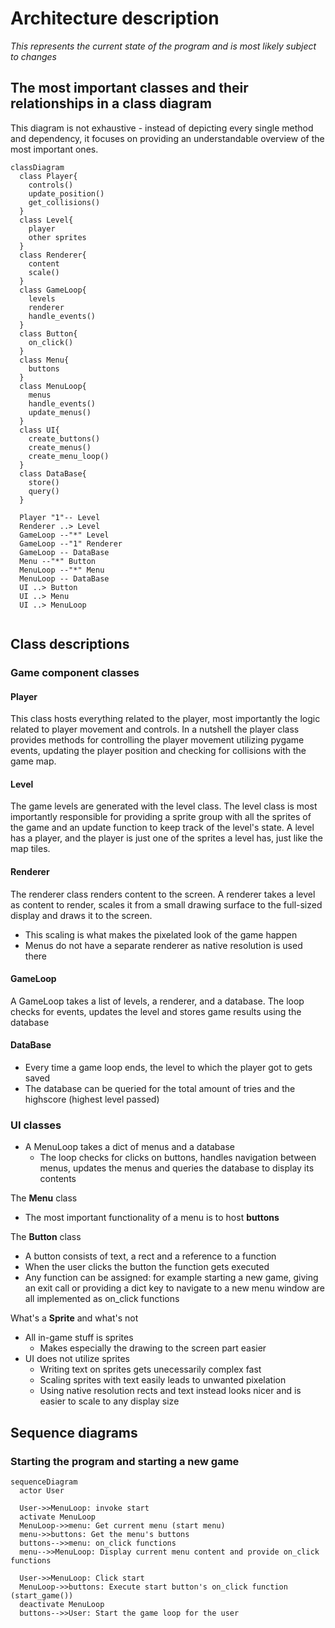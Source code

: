 # Architecture description
*This represents the current state of the program and is most likely subject to changes*

## The most important classes and their relationships in a class diagram
This diagram is not exhaustive - instead of depicting every single method and dependency, it focuses on providing an understandable overview of the most important ones.
```mermaid
classDiagram
  class Player{
    controls()
    update_position()
    get_collisions()
  }
  class Level{
    player
    other sprites
  }
  class Renderer{
    content
    scale()
  }
  class GameLoop{
    levels
    renderer
    handle_events()
  }
  class Button{
    on_click()
  }
  class Menu{
    buttons
  }
  class MenuLoop{
    menus
    handle_events()
    update_menus()
  }
  class UI{
    create_buttons()
    create_menus()
    create_menu_loop()
  }
  class DataBase{
    store()
    query()
  }
  
  Player "1"-- Level
  Renderer ..> Level
  GameLoop --"*" Level
  GameLoop --"1" Renderer
  GameLoop -- DataBase
  Menu --"*" Button
  MenuLoop --"*" Menu
  MenuLoop -- DataBase
  UI ..> Button
  UI ..> Menu
  UI ..> MenuLoop
  
```
## Class descriptions
### Game component classes
#### Player
This class hosts everything related to the player, most importantly the logic related to player movement and controls. In a nutshell the player class provides methods for controlling the player movement utilizing pygame events, updating the player position and checking for collisions with the game map.

#### Level
The game levels are generated with the level class. The level class is most importantly responsible for providing a sprite group with all the sprites of the game and an update function to keep track of the level's state. A level has a player, and the player is just one of the sprites a level has, just like the map tiles.

#### Renderer
The renderer class renders content to the screen. A renderer takes a level as content to render, scales it from a small drawing surface to the full-sized display and draws it to the screen.
  - This scaling is what makes the pixelated look of the game happen
  - Menus do not have a separate renderer as native resolution is used there

#### GameLoop
A GameLoop takes a list of levels, a renderer, and a database. The loop checks for events, updates the level and stores game results using the database

#### DataBase
- Every time a game loop ends, the level to which the player got to gets saved
- The database can be queried for the total amount of tries and the highscore (highest level passed)
 
### UI classes
- A MenuLoop takes a dict of menus and a database
  - The loop checks for clicks on buttons, handles navigation between menus, updates the menus and queries the database to display its contents





The **Menu**  class
  - The most important functionality of a menu is to host **buttons** 

The **Button** class 
  - A button consists of text, a rect and a reference to a function
  - When the user clicks the button the function gets executed
  - Any function can be assigned: for example starting a new game, giving an exit call or providing a dict key to navigate to a new menu window are all implemented as on_click functions



What's a **Sprite** and what's not
  - All in-game stuff is sprites
    - Makes especially the drawing to the screen part easier
  - UI does not utilize sprites
    - Writing text on sprites gets unecessarily complex fast
    - Scaling sprites with text easily leads to unwanted pixelation
    - Using native resolution rects and text instead looks nicer and is easier to scale to any display size

## Sequence diagrams
### Starting the program and starting a new game
```mermaid
sequenceDiagram
  actor User
  
  User->>MenuLoop: invoke start
  activate MenuLoop
  MenuLoop->>menu: Get current menu (start menu)
  menu->>buttons: Get the menu's buttons
  buttons-->>menu: on_click functions
  menu-->>MenuLoop: Display current menu content and provide on_click functions
  
  User->>MenuLoop: Click start
  MenuLoop->>buttons: Execute start button's on_click function (start_game())
  deactivate MenuLoop
  buttons-->>User: Start the game loop for the user 
```
